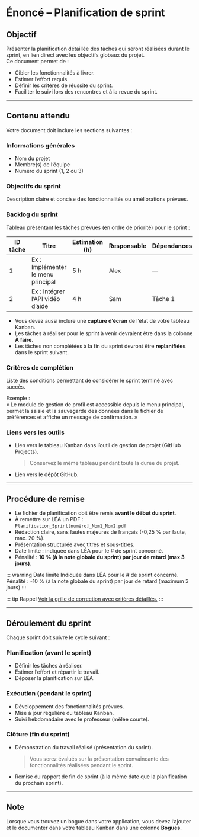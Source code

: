 # Énoncé – Planification de sprint

## Objectif
Présenter la planification détaillée des tâches qui seront réalisées durant le sprint, en lien direct avec les objectifs globaux du projet.  
Ce document permet de :  
- Cibler les fonctionnalités à livrer.  
- Estimer l’effort requis.  
- Définir les critères de réussite du sprint.  
- Faciliter le suivi lors des rencontres et à la revue du sprint.  

---

## Contenu attendu
Votre document doit inclure les sections suivantes :  

### Informations générales
- Nom du projet  
- Membre(s) de l’équipe  
- Numéro du sprint (1, 2 ou 3)  

### Objectifs du sprint
Description claire et concise des fonctionnalités ou améliorations prévues.  

### Backlog du sprint
Tableau présentant les tâches prévues (en ordre de priorité) pour le sprint :  

| ID tâche | Titre | Estimation (h) | Responsable | Dépendances |
|----------|-------|----------------|-------------|-------------|
| 1 | Ex : Implémenter le menu principal | 5 h | Alex | — |
| 2 | Ex : Intégrer l’API vidéo d’aide | 4 h | Sam | Tâche 1 |

- Vous devez aussi inclure une **capture d’écran** de l’état de votre tableau Kanban.  
- Les tâches à réaliser pour le sprint à venir devraient être dans la colonne **À faire**.  
- Les tâches non complétées à la fin du sprint devront être **replanifiées** dans le sprint suivant.  

### Critères de complétion
Liste des conditions permettant de considérer le sprint terminé avec succès.  

Exemple :  
« Le module de gestion de profil est accessible depuis le menu principal, permet la saisie et la sauvegarde des données dans le fichier de préférences et affiche un message de confirmation. »  

### Liens vers les outils
- Lien vers le tableau Kanban dans l’outil de gestion de projet (GitHub Projects).  
  > Conservez le même tableau pendant toute la durée du projet.  
- Lien vers le dépôt GitHub.  

---

## Procédure de remise
- Le fichier de planification doit être remis **avant le début du sprint**.  
- À remettre sur LÉA un PDF : `Planification_Sprint[numéro]_Nom1_Nom2.pdf`  
- Rédaction claire, sans fautes majeures de français (-0,25 % par faute, max. 20 %).  
- Présentation structurée avec titres et sous-titres.  
- Date limite : indiquée dans LÉA pour le # de sprint concerné.  
- Pénalité : **10 % (à la note globale du sprint) par jour de retard (max 3 jours).**  

::: warning Date limite
Indiquée dans LÉA pour le # de sprint concerné.    
Pénalité : -10 % (à la note globale du sprint) par jour de retard (maximum 3 jours)
:::

::: tip Rappel
[Voir la grille de correction avec critères détaillés.](../grilles/grille-sprint.md)
:::

---

## Déroulement du sprint
Chaque sprint doit suivre le cycle suivant :  

### Planification (avant le sprint)
- Définir les tâches à réaliser.  
- Estimer l’effort et répartir le travail.  
- Déposer la planification sur LÉA.  

### Exécution (pendant le sprint)
- Développement des fonctionnalités prévues.  
- Mise à jour régulière du tableau Kanban.  
- Suivi hebdomadaire avec le professeur (mêlée courte).  

### Clôture (fin du sprint)
- Démonstration du travail réalisé (présentation du sprint).  
  > Vous serez évalués sur la présentation convaincante des fonctionnalités réalisées pendant le sprint.  
- Remise du rapport de fin de sprint (à la même date que la planification du prochain sprint).  

---

## Note
Lorsque vous trouvez un bogue dans votre application, vous devez l’ajouter et le documenter dans votre tableau Kanban dans une colonne **Bogues**.  
